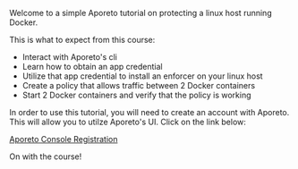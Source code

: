 Welcome to a simple Aporeto tutorial on protecting a linux host running Docker.

This is what to expect from this course:

* Interact with Aporeto's cli
* Learn how to obtain an app credential
* Utilize that app credential to install an enforcer on your linux host
* Create a policy that allows traffic between 2 Docker containers
* Start 2 Docker containers and verify that the policy is working

In order to use this tutorial, you will need to create an account with Aporeto. This will allow you to utilze Aporeto's UI. Click on the link below:

[Aporeto Console Registration](https://console.aporeto.com/register/)

On with the course!